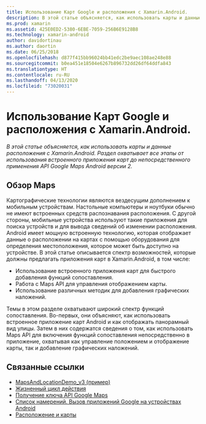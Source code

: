 ```yaml
---
title: Использование Карт Google и расположения с Xamarin.Android.
description: В этой статье объясняется, как использовать карты и данные расположения с Xamarin.Android. Раздел охватывает все этапы от использования встроенного приложения карт до непосредственного применения API Google Maps Android версии 2.
ms.prod: xamarin
ms.assetid: 425E0ED2-5380-6EBE-7059-256B6E9128B8
ms.technology: xamarin-android
author: davidortinau
ms.author: daortin
ms.date: 06/25/2018
ms.openlocfilehash: d877f415bb96024bb41edc2be9aec108ae248e88
ms.sourcegitcommit: b0ea451e18504e6267b896732dd26df64ddfa843
ms.translationtype: HT
ms.contentlocale: ru-RU
ms.lasthandoff: 04/13/2020
ms.locfileid: "73020031"
---
```

# <a name="how-to-use-google-maps-and-location-with-xamarinandroid"></a>Использование Карт Google и расположения с Xamarin.Android.

_В этой статье объясняется, как использовать карты и данные расположения с Xamarin.Android. Раздел охватывает все этапы от использования встроенного приложения карт до непосредственного применения API Google Maps Android версии 2._

## <a name="maps-overview"></a>Обзор Maps

Картографические технологии являются вездесущим дополнением к мобильным устройствам. Настольные компьютеры и ноутбуки обычно не имеют встроенных средств распознавания расположения. С другой стороны, мобильные устройства используют такие приложения для поиска устройств и для вывода сведений об изменении расположения. Android имеет мощную встроенную технологию, которая отображает данные о расположении на картах с помощью оборудования для определения местоположения, которое может быть доступно на устройстве. В этой статье описывается спектр возможностей, которые должны предлагать приложения карт в Xamarin.Android, в том числе: 

- Использование встроенного приложения карт для быстрого добавления функций сопоставления.
- Работа с Maps API для управления отображением карты.
- Использование различных методик для добавления графических наложений.

Темы в этом разделе охватывают широкий спектр функций сопоставления.
Во-первых, они объясняют, как использовать встроенное приложение карт Android и как отображать панорамный вид улицы. Затем в них содержатся сведения о том, как использовать Maps API для включения функций сопоставления непосредственно в приложение, охватывая как управление положением и отображение карты, так и добавление графических наложений.

## <a name="related-links"></a>Связанные ссылки

- [MapsAndLocationDemo_v3 (пример)](https://docs.microsoft.com/samples/xamarin/monodroid-samples/mapsandlocationdemo-v3)
- [Жизненный цикл действия](~/android/app-fundamentals/activity-lifecycle/index.md)
- [Получение ключа API Google Maps](~/android/platform/maps-and-location/maps/obtaining-a-google-maps-api-key.md)
- [Список намерений. Вызов приложений Google на устройствах Android](https://developer.android.com/guide/appendix/g-app-intents.html)
- [Расположение и карты](https://developer.android.com/guide/topics/location/index.html)
